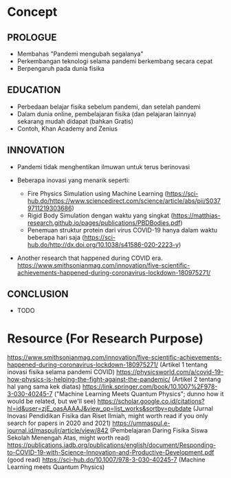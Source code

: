 # Concept
## PROLOGUE
- Membahas "Pandemi mengubah segalanya"
- Perkembangan teknologi selama pandemi berkembang secara cepat
- Berpengaruh pada dunia fisika

## EDUCATION
- Perbedaan belajar fisika sebelum pandemi, dan setelah pandemi
- Dalam dunia online, pembelajaran fisika (dan pelajaran lainnya) sekarang mudah didapat (bahkan Gratis)
- Contoh, Khan Academy and Zenius

## INNOVATION
- Pandemi tidak menghentikan ilmuwan untuk terus berinovasi

- Beberapa inovasi yang menarik seperti:
  - Fire Physics Simulation using Machine Learning (https://sci-hub.do/https://www.sciencedirect.com/science/article/abs/pii/S0379711219303686)
  - Rigid Body Simulation dengan waktu yang singkat (https://matthias-research.github.io/pages/publications/PBDBodies.pdf)
  - Penemuan struktur protein dari virus COVID-19 hanya dalam waktu beberapa hari saja (https://sci-hub.do/http://dx.doi.org/10.1038/s41586-020-2223-y)

- Another research that happened during COVID era. https://www.smithsonianmag.com/innovation/five-scientific-achievements-happened-during-coronavirus-lockdown-180975271/

## CONCLUSION
- TODO

# Resource (For Research Purpose)
https://www.smithsonianmag.com/innovation/five-scientific-achievements-happened-during-coronavirus-lockdown-180975271/ (Artikel 1 tentang inovasi fisika selama pandemi COVID)
https://physicsworld.com/a/covid-19-how-physics-is-helping-the-fight-against-the-pandemic/ (Artikel 2 tentang hal yang sama kek diatas)
https://link.springer.com/book/10.1007%2F978-3-030-40245-7 ("Machine Learning Meets Quantum Physics"; dunno how it would be related, but we'll see)
https://scholar.google.co.id/citations?hl=id&user=zjE_oasAAAAJ&view_op=list_works&sortby=pubdate (Jurnal Inovasi Pendidikan Fisika dan Riset Ilmiah, might worth read if you only search for papers in 2020 and 2021)
https://ummaspul.e-journal.id/maspuljr/article/view/842 (Pembelajaran Daring Fisika Siswa Sekolah Menengah Atas, might worth read)
https://publications.iadb.org/publications/english/document/Responding-to-COVID-19-with-Science-Innovation-and-Productive-Development.pdf (good read)
https://sci-hub.do/10.1007/978-3-030-40245-7 (Machine Learning meets Quantum Physics)